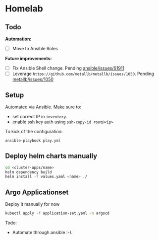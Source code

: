 # Homelab

## Todo

**Automation:**

- [ ] Move to Ansible Roles 

**Future improvements:**

- [ ] Fix Ansible Shell change. Pending [ansible/issues/61911](https://github.com/ansible/ansible/issues/61911)
- [ ] Leverage `https://github.com/metallb/metallb/issues/1050`. Pending [metallb/issues/1050](https://github.com/metallb/metallb/issues/1050)

## Setup

Automated via Ansible. Make sure to:
- set correct IP in `inventory`. 
- enable ssh key auth using `ssh-copy-id root@<ip>` 

To kick of the configuration:

```sh
ansible-playbook play.yml
```

## Deploy helm charts manually

```sh
cd <cluster-apps/name>
helm dependency build
helm install -f values.yaml <name> ./
```

## Argo Applicationset

Deploy it manually for now

```sh
kubectl apply -f application-set.yaml -n argocd
```

Todo: 
- Automate through ansible :-).